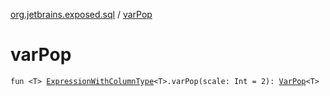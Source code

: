 [org.jetbrains.exposed.sql](index.md) / [varPop](.)

# varPop

`fun <T> `[`ExpressionWithColumnType`](-expression-with-column-type/index.md)`<T>.varPop(scale: Int = 2): `[`VarPop`](-var-pop/index.md)`<T>`